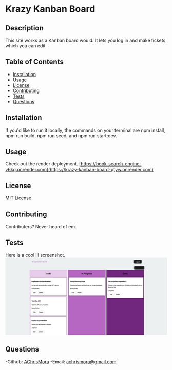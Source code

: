 # Krazy Kanban Board

## Description

This site works as a Kanban board would. It lets you log in and make tickets which you can edit.

## Table of Contents

- [Installation](#installation)
- [Usage](#usage)
- [License](#license)
- [Contributing](#contributing)
- [Tests](#tests)
- [Questions](#questions)

## Installation

If you'd like to run it locally, the commands on your terminal are npm install, npm run build, npm run seed, and npm run start:dev.

## Usage
    
Check out the render deployment.
[https://book-search-engine-v6kq.onrender.com](https://krazy-kanban-board-qtyw.onrender.com)

## License

MIT License
    
## Contributing
    
Contributers? Never heard of em.
    
## Tests
    
Here is a cool lil screenshot.
![Screenshot of app.](/Assets/Screenshot.png)
    
## Questions
    
-Github: [AChrisMora](https://github.com/AChrisMora)
-Email: achrismora@gmail.com
